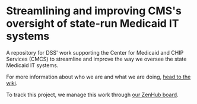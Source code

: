 # Streamlining and improving CMS's oversight of state-run Medicaid IT systems
A repository for DSS' work supporting the Center for Medicaid and CHIP Services (CMCS) to streamline and improve the way we oversee the state Medicaid IT systems.

For more information about who we are and what we are doing, [head to the wiki](https://github.com/CMSgov/CMCS-DSG-DSS-Oversight/wiki).

To track this project, we manage this work through [our ZenHub board](https://app.zenhub.com/workspaces/cmcs-dsg-dss-oversight-5f1915977f0e450022da42dc/board?repos=269427572&showEstimates=false&showMilestones=false&showEpics=false&showReleases=false&showDependencies=false).
